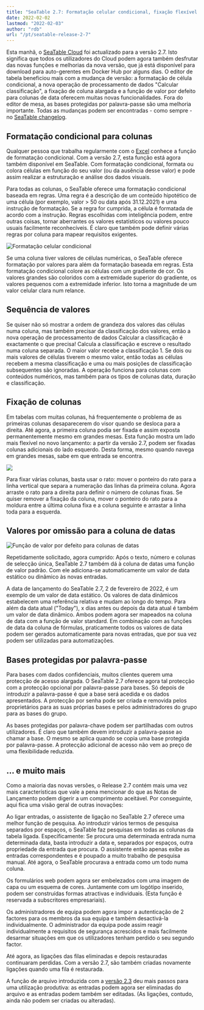 ```yaml
---
title: "SeaTable 2.7: Formatação celular condicional, fixação flexível da coluna e valor prático da data por defeito - SeaTable"
date: 2022-02-02
lastmod: "2022-02-03"
author: "rdb"
url: "/pt/seatable-release-2-7"
---
```


Esta manhã, o [SeaTable Cloud](https://cloud.seatable.io) foi actualizado para a versão 2.7. Isto significa que todos os utilizadores do Cloud podem agora também desfrutar das novas funções e melhorias da nova versão, que já está disponível para download para auto-gerentes em Docker Hub por alguns dias. O editor de tabela beneficiou mais com a mudança de versão: a formatação de célula condicional, a nova operação de processamento de dados "Calcular classificação", a fixação de coluna alargada e a função de valor por defeito para colunas de data oferecem muitas novas funcionalidades. Fora do editor de mesa, as bases protegidas por palavra-passe são uma melhoria importante. Todas as mudanças podem ser encontradas - como sempre - no [SeaTable changelog](https://seatable.io/pt/docs/changelog/version-2-7/).

## Formatação condicional para colunas

Qualquer pessoa que trabalha regularmente com o [Excel](/pt/die-besten-excel-alternativen-im-vergleich/) conhece a função de formatação condicional. Com a versão 2.7, esta função está agora também disponível em SeaTable. Com formatação condicional, formata ou colora células em função do seu valor (ou da ausência desse valor) e pode assim realizar a estruturação e análise dos dados visuais.

Para todas as colunas, o SeaTable oferece uma formatação condicional baseada em regras. Uma regra é a descrição de um conteúdo hipotético de uma célula (por exemplo, valor > 50 ou data após 31.12.2021) e uma instrução de formatação. Se a regra for cumprida, a célula é formatada de acordo com a instrução. Regras escolhidas com inteligência podem, entre outras coisas, tornar aberrantes os valores estatísticos ou valores pouco usuais facilmente reconhecíveis. É claro que também pode definir várias regras por coluna para mapear requisitos exigentes.

![Formatação celular condicional](https://seatable.io/wp-content/uploads/2022/02/Conditional_cell_formatting2.png)

Se uma coluna tiver valores de células numéricas, o SeaTable oferece formatação por valores para além da formatação baseada em regras. Esta formatação condicional colore as células com um gradiente de cor. Os valores grandes são coloridos com a extremidade superior do gradiente, os valores pequenos com a extremidade inferior. Isto torna a magnitude de um valor celular clara num relance.

## Sequência de valores

Se quiser não só mostrar a ordem de grandeza dos valores das células numa coluna, mas também precisar da classificação dos valores, então a nova operação de processamento de dados Calcular a classificação é exactamente o que precisa! Calcula a classificação e escreve o resultado numa coluna separada. O maior valor recebe a classificação 1. Se dois ou mais valores de células tiverem o mesmo valor, então todas as células recebem a mesma classificação e uma ou mais posições de classificação subsequentes são ignoradas. A operação funciona para colunas com conteúdos numéricos, mas também para os tipos de colunas data, duração e classificação.

## Fixação de colunas

Em tabelas com muitas colunas, há frequentemente o problema de as primeiras colunas desaparecerem do visor quando se desloca para a direita. Até agora, a primeira coluna podia ser fixada e assim exposta permanentemente mesmo em grandes mesas. Esta função mostra um lado mais flexível no novo lançamento: a partir da versão 2.7, podem ser fixadas colunas adicionais do lado esquerdo. Desta forma, mesmo quando navega em grandes mesas, sabe em que entrada se encontra.

![](https://seatable.io/wp-content/uploads/2022/02/Freeze-columns.png)

Para fixar várias colunas, basta usar o rato: mover o ponteiro do rato para a linha vertical que separa a numeração das linhas da primeira coluna. Agora arraste o rato para a direita para definir o número de colunas fixas. Se quiser remover a fixação da coluna, mover o ponteiro do rato para a moldura entre a última coluna fixa e a coluna seguinte e arrastar a linha toda para a esquerda.

## Valores por omissão para a coluna de datas

![Função de valor por defeito para colunas de datas](https://seatable.io/wp-content/uploads/2022/02/Default_value_date_column.png)

Repetidamente solicitado, agora cumprido: Após o texto, número e colunas de selecção única, SeaTable 2.7 também dá à coluna de datas uma função de valor padrão. Com ele adiciona-se automaticamente um valor de data estático ou dinâmico às novas entradas.

A data de lançamento do SeaTable 2.7, 2 de fevereiro de 2022, é um exemplo de um valor de data estático. Os valores de data dinâmicos estabelecem uma referência relativa e mudam ao longo do tempo. Para além da data atual ("Today"), x dias antes ou depois da data atual é também um valor de data dinâmico. Ambos podem agora ser mapeados na coluna de data com a função de valor standard. Em combinação com as funções de data da coluna de fórmulas, praticamente todos os valores de data podem ser gerados automaticamente para novas entradas, que por sua vez podem ser utilizadas para automatizações.

## Bases protegidas por palavra-passe

Para bases com dados confidenciais, muitos clientes querem uma protecção de acesso alargada. O SeaTable 2.7 oferece agora tal protecção com a protecção opcional por palavra-passe para bases. Só depois de introduzir a palavra-passe é que a base será acedida e os dados apresentados. A protecção por senha pode ser criada e removida pelos proprietários para as suas próprias bases e pelos administradores do grupo para as bases do grupo.

As bases protegidas por palavra-chave podem ser partilhadas com outros utilizadores. É claro que também devem introduzir a palavra-passe ao chamar a base. O mesmo se aplica quando se copia uma base protegida por palavra-passe. A protecção adicional de acesso não vem ao preço de uma flexibilidade reduzida.

## ... e muito mais

Como a maioria das novas versões, o Release 2.7 contém mais uma vez mais características que vale a pena mencionar do que as Notas de Lançamento podem digerir a um comprimento aceitável. Por conseguinte, aqui fica uma visão geral de outras inovações:

Ao ligar entradas, o assistente de ligação no SeaTable 2.7 oferece uma melhor função de pesquisa. Ao introduzir vários termos de pesquisa separados por espaços, o SeaTable faz pesquisas em todas as colunas da tabela ligada. Especificamente: Se procura uma determinada entrada numa determinada data, basta introduzir a data e, separados por espaços, outra propriedade da entrada que procura. O assistente então apenas exibe as entradas correspondentes e é poupado a muito trabalho de pesquisa manual. Até agora, o SeaTable procurava a entrada como um todo numa coluna.

Os formulários web podem agora ser embelezados com uma imagem de capa ou um esquema de cores. Juntamente com um logótipo inserido, podem ser construídas formas atractivas e individuais. (Esta função é reservada a subscritores empresariais).

Os administradores de equipa podem agora impor a autenticação de 2 factores para os membros da sua equipa e também desactivá-la individualmente. O administrador da equipa pode assim reagir individualmente a requisitos de segurança acrescidos e mais facilmente desarmar situações em que os utilizadores tenham perdido o seu segundo factor.

Até agora, as ligações das filas eliminadas e depois restauradas continuaram perdidas. Com a versão 2.7, são também criadas novamente ligações quando uma fila é restaurada.

A função de arquivo introduzida com a [versão 2.3](/pt/seatable-release-2-3) deu mais passos para uma utilização produtiva: as entradas podem agora ser eliminadas do arquivo e as entradas podem também ser editadas. (As ligações, contudo, ainda não podem ser criadas ou alteradas).
